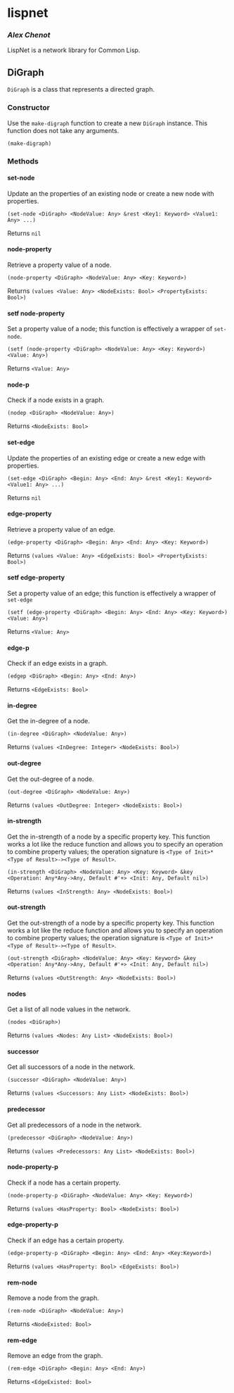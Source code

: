 # lispnet
### _Alex Chenot_

LispNet is a network library for Common Lisp.

## DiGraph

`DiGraph` is a class that represents a directed graph.

### Constructor

Use the `make-digraph` function to create a new `DiGraph` instance. This function does not take any arguments.

```
(make-digraph)
```

### Methods

#### set-node

Update an the properties of an existing node or create a new node with properties.

```
(set-node <DiGraph> <NodeValue: Any> &rest <Key1: Keyword> <Value1: Any> ...)
```

Returns `nil`

#### node-property

Retrieve a property value of a node.

```
(node-property <DiGraph> <NodeValue: Any> <Key: Keyword>)
```

Returns `(values <Value: Any> <NodeExists: Bool> <PropertyExists: Bool>)`

#### setf node-property

Set a property value of a node; this function is effectively a wrapper of `set-node`.

```
(setf (node-property <DiGraph> <NodeValue: Any> <Key: Keyword>) <Value: Any>)
```

Returns `<Value: Any>`

#### node-p

Check if a node exists in a graph.

```
(nodep <DiGraph> <NodeValue: Any>)
```

Returns `<NodeExists: Bool>`

#### set-edge

Update the properties of an existing edge or create a new edge with properties.

```
(set-edge <DiGraph> <Begin: Any> <End: Any> &rest <Key1: Keyword> <Value1: Any> ...)
```

Returns `nil`

#### edge-property

Retrieve a property value of an edge.

```
(edge-property <DiGraph> <Begin: Any> <End: Any> <Key: Keyword>)
```

Returns `(values <Value: Any> <EdgeExists: Bool> <PropertyExists: Bool>)`

#### setf edge-property

Set a property value of an edge; this function is effectively a wrapper of `set-edge`

```
(setf (edge-property <DiGraph> <Begin: Any> <End: Any> <Key: Keyword>) <Value: Any>)
```

Returns `<Value: Any>`

#### edge-p

Check if an edge exists in a graph.

```
(edgep <DiGraph> <Begin: Any> <End: Any>)
```

Returns `<EdgeExists: Bool>`

#### in-degree

Get the in-degree of a node.

```
(in-degree <DiGraph> <NodeValue: Any>)
```

Returns `(values <InDegree: Integer> <NodeExists: Bool>)`

#### out-degree

Get the out-degree of a node.

```
(out-degree <DiGraph> <NodeValue: Any>)
```

Returns `(values <OutDegree: Integer> <NodeExists: Bool>)`

#### in-strength

Get the in-strength of a node by a specific property key. This function works a lot like the reduce function and allows you to specify an operation to combine property values; the operation signature is `<Type of Init>*<Type of Result>-><Type of Result>`.

```
(in-strength <DiGraph> <NodeValue: Any> <Key: Keyword> &key <Operation: Any*Any->Any, Default #'+> <Init: Any, Default nil>)
```

Returns `(values <InStrength: Any> <NodeExists: Bool>)`

#### out-strength

Get the out-strength of a node by a specific property key. This function works a lot like the reduce function and allows you to specify an operation to combine property values; the operation signature is `<Type of Init>*<Type of Result>-><Type of Result>`.

```
(out-strength <DiGraph> <NodeValue: Any> <Key: Keyword> &key <Operation: Any*Any->Any, Default #'+> <Init: Any, Default nil>)
```

Returns `(values <OutStrength: Any> <NodeExists: Bool>)`

#### nodes

Get a list of all node values in the network.

```
(nodes <DiGraph>)
```

Returns `(values <Nodes: Any List> <NodeExists: Bool>)`

#### successor

Get all successors of a node in the network.

```
(successor <DiGraph> <NodeValue: Any>)
```

Returns `(values <Successors: Any List> <NodeExists: Bool>)`

#### predecessor

Get all predecessors of a node in the network.

```
(predecessor <DiGraph> <NodeValue: Any>)
```

Returns `(values <Predecessors: Any List> <NodeExists: Bool>)`

#### node-property-p

Check if a node has a certain property.

```
(node-property-p <DiGraph> <NodeValue: Any> <Key: Keyword>)
```

Returns `(values <HasProperty: Bool> <NodeExists: Bool>)`

#### edge-property-p

Check if an edge has a certain property.

```
(edge-property-p <DiGraph> <Begin: Any> <End: Any> <Key:Keyword>)
```

Returns `(values <HasProperty: Bool> <EdgeExists: Bool>)`

#### rem-node

Remove a node from the graph.

```
(rem-node <DiGraph> <NodeValue: Any>)
```

Returns `<NodeExisted: Bool>`

#### rem-edge

Remove an edge from the graph.

```
(rem-edge <DiGraph> <Begin: Any> <End: Any>)
```

Returns `<EdgeExisted: Bool>`